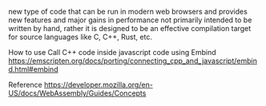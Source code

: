 new type of code that can be run in modern web browsers and provides new features and major gains in performance
not primarily intended to be written by hand, rather it is designed to be an effective compilation target for source languages like C, C++, Rust, etc.

How to use
Call C++ code inside javascript code using Embind
https://emscripten.org/docs/porting/connecting_cpp_and_javascript/embind.html#embind

Reference
https://developer.mozilla.org/en-US/docs/WebAssembly/Guides/Concepts